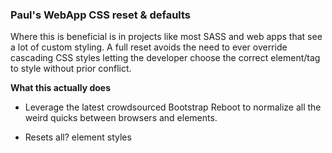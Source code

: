 ### Paul's WebApp CSS reset & defaults

Where this is beneficial is in projects like most SASS and web apps that see a lot of custom styling. A full reset avoids the need to ever override cascading CSS styles letting the developer choose the correct element/tag to style without prior conflict.

**What this actually does**

- Leverage the latest crowdsourced Bootstrap Reboot to normalize all the weird quicks between browsers and elements.

- Resets all? element styles
